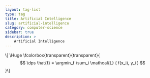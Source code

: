```yaml
---
layout: tag-list
type: tag
title: Artificial Intelligence
slug: artificial-intelligence
category: computer-science
sidebar: true
description: >
    Artificial Intelligence
---
```

\\[ \Huge \fcolorbox{transparent}{transparent}{ $$ \dps
\hat{f} = \argmin_f \sum_i \mathcal{L} ( f(x_i), y_i )
$$ }\\]